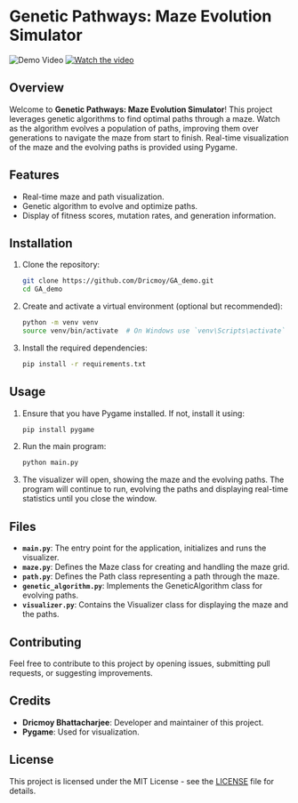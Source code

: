# Genetic Pathways: Maze Evolution Simulator

![Demo Video](https://img.youtube.com/vi/odN9Fk89ECQ/maxresdefault.jpg)
[![Watch the video](https://img.youtube.com/vi/odN9Fk89ECQ/hqdefault.jpg)](https://www.youtube.com/watch?v=odN9Fk89ECQ)

## Overview

Welcome to **Genetic Pathways: Maze Evolution Simulator**! This project leverages genetic algorithms to find optimal paths through a maze. Watch as the algorithm evolves a population of paths, improving them over generations to navigate the maze from start to finish. Real-time visualization of the maze and the evolving paths is provided using Pygame.

## Features

- Real-time maze and path visualization.
- Genetic algorithm to evolve and optimize paths.
- Display of fitness scores, mutation rates, and generation information.

## Installation

1. Clone the repository:

    ```bash
    git clone https://github.com/Dricmoy/GA_demo.git
    cd GA_demo
    ```

2. Create and activate a virtual environment (optional but recommended):

    ```bash
    python -m venv venv
    source venv/bin/activate  # On Windows use `venv\Scripts\activate`
    ```

3. Install the required dependencies:

    ```bash
    pip install -r requirements.txt
    ```

## Usage

1. Ensure that you have Pygame installed. If not, install it using:

    ```bash
    pip install pygame
    ```

2. Run the main program:

    ```bash
    python main.py
    ```

3. The visualizer will open, showing the maze and the evolving paths. The program will continue to run, evolving the paths and displaying real-time statistics until you close the window.

## Files

- **`main.py`**: The entry point for the application, initializes and runs the visualizer.
- **`maze.py`**: Defines the Maze class for creating and handling the maze grid.
- **`path.py`**: Defines the Path class representing a path through the maze.
- **`genetic_algorithm.py`**: Implements the GeneticAlgorithm class for evolving paths.
- **`visualizer.py`**: Contains the Visualizer class for displaying the maze and the paths.

## Contributing

Feel free to contribute to this project by opening issues, submitting pull requests, or suggesting improvements.

## Credits

- **Dricmoy Bhattacharjee**: Developer and maintainer of this project.
- **Pygame**: Used for visualization.

## License

This project is licensed under the MIT License - see the [LICENSE](LICENSE) file for details.

